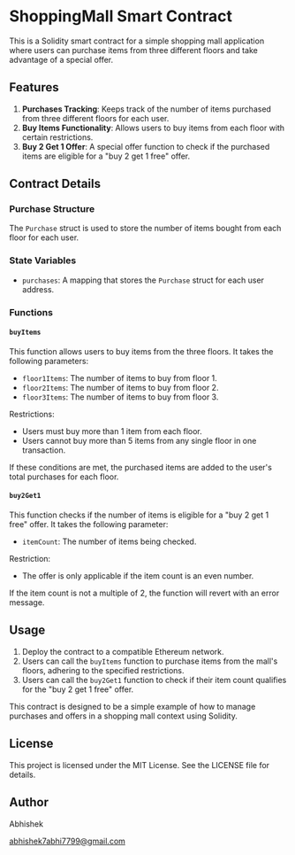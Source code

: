 # ShoppingMall Smart Contract

This is a Solidity smart contract for a simple shopping mall application where users can purchase items from three different floors and take advantage of a special offer.

## Features

1. **Purchases Tracking**: Keeps track of the number of items purchased from three different floors for each user.
2. **Buy Items Functionality**: Allows users to buy items from each floor with certain restrictions.
3. **Buy 2 Get 1 Offer**: A special offer function to check if the purchased items are eligible for a "buy 2 get 1 free" offer.

## Contract Details

### Purchase Structure

The `Purchase` struct is used to store the number of items bought from each floor for each user.

### State Variables

- `purchases`: A mapping that stores the `Purchase` struct for each user address.

### Functions

#### `buyItems`

This function allows users to buy items from the three floors. It takes the following parameters:
- `floor1Items`: The number of items to buy from floor 1.
- `floor2Items`: The number of items to buy from floor 2.
- `floor3Items`: The number of items to buy from floor 3.

Restrictions:
- Users must buy more than 1 item from each floor.
- Users cannot buy more than 5 items from any single floor in one transaction.

If these conditions are met, the purchased items are added to the user's total purchases for each floor.

#### `buy2Get1`

This function checks if the number of items is eligible for a "buy 2 get 1 free" offer. It takes the following parameter:
- `itemCount`: The number of items being checked.

Restriction:
- The offer is only applicable if the item count is an even number.

If the item count is not a multiple of 2, the function will revert with an error message.

## Usage

1. Deploy the contract to a compatible Ethereum network.
2. Users can call the `buyItems` function to purchase items from the mall's floors, adhering to the specified restrictions.
3. Users can call the `buy2Get1` function to check if their item count qualifies for the "buy 2 get 1 free" offer.

This contract is designed to be a simple example of how to manage purchases and offers in a shopping mall context using Solidity.

## License

This project is licensed under the MIT License. See the LICENSE file for details.

## Author

Abhishek 

abhishek7abhi7799@gmail.com
